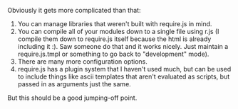 Obviously it gets more complicated than that:

1. You can manage libraries that weren't built with require.js in mind.
2. You can compile all of your modules down to a single file using r.js (I compile them down to require.js itself because the html is already including it :). Saw someone do that and it works nicely. Just maintain a require.js.tmpl or something to go back to "development" mode).
3. There are many more configuration options.
4. require.js has a plugin system that I haven't used much, but can be used to include things like ascii templates that aren't evaluated as scripts, but passed in as arguments just the same.

But this should be a good jumping-off point.
